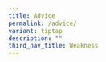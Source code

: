 ```yaml
---
title: Advice
permalink: /advice/
variant: tiptap
description: ""
third_nav_title: Weakness
---
```

